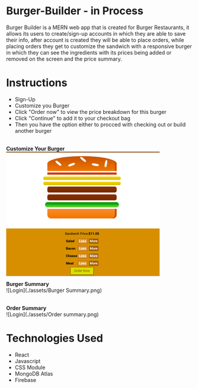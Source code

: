 # Burger-Builder - in Process 


Burger Builder is a MERN web app that is created for Burger Restaurants, it allows its users to create/sign-up accounts in which they are able to save their info, after account is created they will be able to place orders, while placing orders they get to customize the sandwich with a responsive burger in which they can see the ingredients with its prices being added or removed on the screen and the price summary.

# Instructions
- Sign-Up
- Customize you Burger
- Click "Order now" to view the price breakdown for this burger
- Click "Continue" to add it to your checkout bag
- Then you have the option either to procced with checking out or build another burger


<br/><strong>Customize Your Burger </strong><br/> ![Login](./assets/Customize.png)
<br/><strong>Burger Summary</strong> <br/> ![Login](./assets/Burger Summary.png) 

<br/><strong>Order Summary </strong> <br/> ![Login](./assets/Order summary.png)



# Technologies Used

- React
- Javascript
- CSS Module
- MongoDB Atlas
- Firebase


